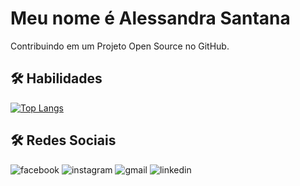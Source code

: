 
# Meu nome é Alessandra Santana

Contribuindo em um Projeto Open Source no GitHub.

## 🛠 Habilidades
[![Top Langs](https://github-readme-stats.vercel.app/api/top-langs/?username=alesyfrontend)](https://github.com/anuraghazra/github-readme-stats)



## 🛠 Redes Sociais

![facebook](https://img.shields.io/badge/facebook-%235865f2.svg?style=for-the-badge&logo=facebook&logoColor=white)
![instagram](https://img.shields.io/badge/instagram-%23E4405F.svg?style=for-the-badge&logo=instagram&logoColor=black)
![gmail](https://img.shields.io/badge/Gmail-d4836?style=for-the-badge&logo=gmail&logoColor=red)
![linkedin](https://img.shields.io/badge/linkedin-%235865f2.svg?style=for-the-badge&logo=linkedin&logoColor=white)

  